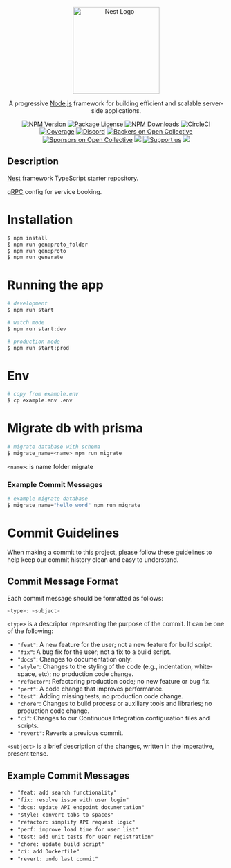 <p align="center">
  <a href="http://nestjs.com/" target="blank"><img src="https://nestjs.com/img/logo-small.svg" width="200" alt="Nest Logo" /></a>
</p>

[circleci-image]: https://img.shields.io/circleci/build/github/nestjs/nest/master?token=abc123def456
[circleci-url]: https://circleci.com/gh/nestjs/nest

  <p align="center">A progressive <a href="http://nodejs.org" target="_blank">Node.js</a> framework for building efficient and scalable server-side applications.</p>
    <p align="center">
<a href="https://www.npmjs.com/~nestjscore" target="_blank"><img src="https://img.shields.io/npm/v/@nestjs/core.svg" alt="NPM Version" /></a>
<a href="https://www.npmjs.com/~nestjscore" target="_blank"><img src="https://img.shields.io/npm/l/@nestjs/core.svg" alt="Package License" /></a>
<a href="https://www.npmjs.com/~nestjscore" target="_blank"><img src="https://img.shields.io/npm/dm/@nestjs/common.svg" alt="NPM Downloads" /></a>
<a href="https://circleci.com/gh/nestjs/nest" target="_blank"><img src="https://img.shields.io/circleci/build/github/nestjs/nest/master" alt="CircleCI" /></a>
<a href="https://coveralls.io/github/nestjs/nest?branch=master" target="_blank"><img src="https://coveralls.io/repos/github/nestjs/nest/badge.svg?branch=master#9" alt="Coverage" /></a>
<a href="https://discord.gg/G7Qnnhy" target="_blank"><img src="https://img.shields.io/badge/discord-online-brightgreen.svg" alt="Discord"/></a>
<a href="https://opencollective.com/nest#backer" target="_blank"><img src="https://opencollective.com/nest/backers/badge.svg" alt="Backers on Open Collective" /></a>
<a href="https://opencollective.com/nest#sponsor" target="_blank"><img src="https://opencollective.com/nest/sponsors/badge.svg" alt="Sponsors on Open Collective" /></a>
  <a href="https://paypal.me/kamilmysliwiec" target="_blank"><img src="https://img.shields.io/badge/Donate-PayPal-ff3f59.svg"/></a>
    <a href="https://opencollective.com/nest#sponsor"  target="_blank"><img src="https://img.shields.io/badge/Support%20us-Open%20Collective-41B883.svg" alt="Support us"></a>
  <a href="https://twitter.com/nestframework" target="_blank"><img src="https://img.shields.io/twitter/follow/nestframework.svg?style=social&label=Follow"></a>
</p>
  <!--[![Backers on Open Collective](https://opencollective.com/nest/backers/badge.svg)](https://opencollective.com/nest#backer)
  [![Sponsors on Open Collective](https://opencollective.com/nest/sponsors/badge.svg)](https://opencollective.com/nest#sponsor)-->

## Description

[Nest](https://github.com/nestjs/nest) framework TypeScript starter repository.<br>

[gRPC](https://docs.nestjs.com/microservices/grpc) config for service booking.

# Installation

```bash
$ npm install
$ npm run gen:proto_folder
$ npm run gen:proto
$ npm run generate
```

# Running the app

```bash
# development
$ npm run start

# watch mode
$ npm run start:dev

# production mode
$ npm run start:prod
```

# Env

```bash
# copy from example.env
$ cp example.env .env
```

# Migrate db with prisma

```bash
# migrate database with schema
$ migrate_name=<name> npm run migrate
```

`<name>`: is name folder migrate

### Example Commit Messages

```bash
# example migrate database
$ migrate_name="hello_word" npm run migrate
```

# Commit Guidelines

When making a commit to this project, please follow these guidelines to help keep our commit history clean and easy to understand.

## Commit Message Format

Each commit message should be formatted as follows:

```bash
<type>: <subject>
```

`<type>` is a descriptor representing the purpose of the commit. It can be one of the following:

-   `"feat"`: A new feature for the user; not a new feature for build script.
-   `"fix"`: A bug fix for the user; not a fix to a build script.
-   `"docs"`: Changes to documentation only.
-   `"style"`: Changes to the styling of the code (e.g., indentation, white-space, etc); no production code change.
-   `"refactor"`: Refactoring production code; no new feature or bug fix.
-   `"perf"`: A code change that improves performance.
-   `"test"`: Adding missing tests; no production code change.
-   `"chore"`: Changes to build process or auxiliary tools and libraries; no production code change.
-   `"ci"`: Changes to our Continuous Integration configuration files and scripts.
-   `"revert"`: Reverts a previous commit.

`<subject>` is a brief description of the changes, written in the imperative, present tense.

## Example Commit Messages

-   `"feat: add search functionality"`
-   `"fix: resolve issue with user login"`
-   `"docs: update API endpoint documentation"`
-   `"style: convert tabs to spaces"`
-   `"refactor: simplify API request logic"`
-   `"perf: improve load time for user list"`
-   `"test: add unit tests for user registration"`
-   `"chore: update build script"`
-   `"ci: add Dockerfile"`
-   `"revert: undo last commit"`
